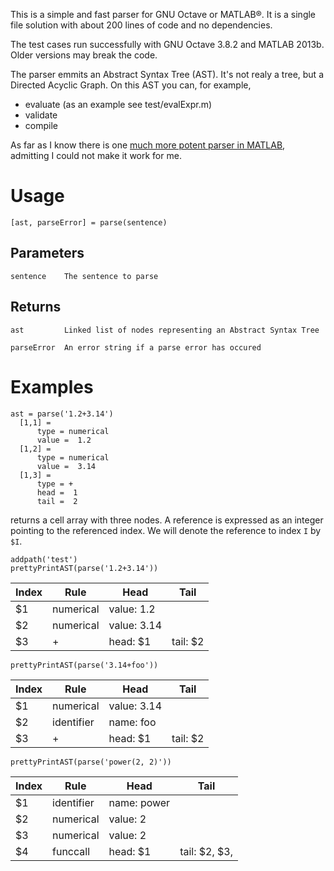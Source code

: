 This is a simple and fast parser for GNU Octave or MATLAB®.
It is a single file solution with about 200 lines of code and no dependencies.

The test cases run successfully with GNU Octave 3.8.2 and MATLAB 2013b.
Older versions may break the code.

The parser emmits an Abstract Syntax Tree (AST). It's not realy a tree, but a Directed Acyclic Graph.
On this AST you can, for example,
* evaluate (as an example see test/evalExpr.m)
* validate
* compile

As far as I know there is one [much more potent parser in MATLAB](http://www.cs.dartmouth.edu/~mckeeman/cs48/lectures/01_lecture.html), admitting I could not make it work for me.

# Usage
```
[ast, parseError] = parse(sentence)
```

## Parameters
```
sentence    The sentence to parse
```
## Returns
```
ast         Linked list of nodes representing an Abstract Syntax Tree
            
parseError  An error string if a parse error has occured
```

# Examples
```
ast = parse('1.2+3.14')
  [1,1] =
      type = numerical
      value =  1.2
  [1,2] =
      type = numerical
      value =  3.14
  [1,3] =
      type = +
      head =  1
      tail =  2

```
returns a cell array with three nodes. A reference is expressed as an integer pointing to the referenced index.
We will denote the reference to index `I` by `$I`.
```
addpath('test')
prettyPrintAST(parse('1.2+3.14'))
```
| Index | Rule | Head | Tail |
|-------|------|------|------|
| $1 |  numerical | value: 1.2 |
| $2 |  numerical | value: 3.14 |
| $3 |          + | head: $1 | tail: $2 |

```
prettyPrintAST(parse('3.14+foo'))
```

| Index | Rule | Head | Tail |
|-------|------|------|------|
| $1 |  numerical | value: 3.14 |
| $2 | identifier | name: foo |
| $3 |          + | head: $1 | tail: $2 |

```
prettyPrintAST(parse('power(2, 2)'))
```

| Index | Rule | Head | Tail |
|-------|------|------|------|
| $1 | identifier | name: power |
| $2 |  numerical | value: 2 |
| $3 |  numerical | value: 2 |
| $4 |   funccall | head: $1 | tail: $2, $3,  |



